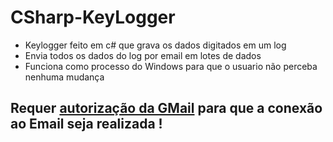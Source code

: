 # CSharp-KeyLogger
<ul>
  <li>Keylogger feito em c# que grava os dados digitados em um log</li>
  <li>Envia todos os dados do log por email em lotes de dados</li>
  <li>Funciona como processo do Windows para que o usuario não perceba nenhuma mudança</li>
</ul>

<h2>Requer <a href="https://myaccount.google.com/lesssecureapps">autorização da GMail</a> para que a conexão ao Email seja realizada !</h2>
